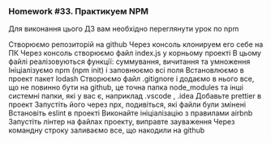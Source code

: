 ### Homework #33. Практикуем NPM

Для виконання цього ДЗ вам необхідно переглянути урок по npm

Створюємо репозиторій на github
Через консоль клонируем его себе на ПК
Через консоль створюємо файл index.js у корньому проекті
В цьому файлі реалізовуються функції: суммування, вичитання та умноження
Ініціалізуємо npm (npm init) і заповнюємо всі поля
Встановлюємо в проект пакет lodash
Створюємо файл .gitignore і додаємо в нього все, що не повинно бути на github, це точна папка node_modules та інші системні папки, які у вас є, наприклад .vscode , .idea
Добавьте prettier в проект
Запустіть його через npx, подивіться, які файли були змінені
Встановіть eslint в проекті
Виконайте ініціалізацію з правилами airbnb
Запустіть лінтер на файлах проекту, виправте зауваження
Через командну строку заливаємо все, що накодили на github
